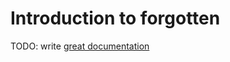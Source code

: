 # Introduction to forgotten

TODO: write [great documentation](http://jacobian.org/writing/what-to-write/)

